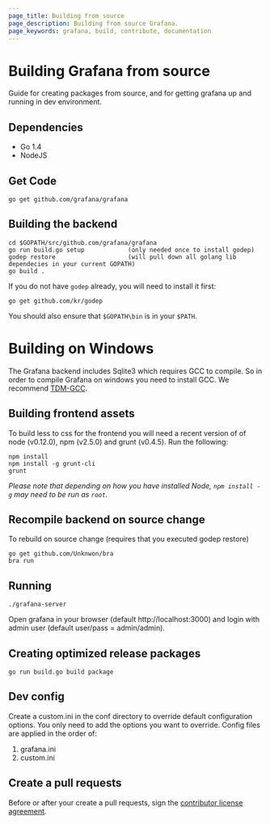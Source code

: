 ```yaml
---
page_title: Building from source
page_description: Building from source Grafana.
page_keywords: grafana, build, contribute, documentation
---
```


# Building Grafana from source

Guide for creating packages from source, and for getting grafana up and running in
dev environment.

## Dependencies

- Go 1.4
- NodeJS

## Get Code

```
go get github.com/grafana/grafana
```

## Building the backend
```
cd $GOPATH/src/github.com/grafana/grafana
go run build.go setup            (only needed once to install godep)
godep restore                    (will pull down all golang lib dependecies in your current GOPATH)
go build .
```

If you do not have `godep`  already, you will need to install it first:
```
go get github.com/kr/godep
```
You should also ensure that `$GOPATH\bin` is in your `$PATH`.
# Building on Windows
The Grafana backend includes Sqlite3 which requires GCC to compile. So in order to compile Grafana on windows you need
to install GCC. We recommend [TDM-GCC](http://tdm-gcc.tdragon.net/download).

## Building frontend assets

To build less to css for the frontend you will need a recent version of of node (v0.12.0),
npm (v2.5.0) and grunt (v0.4.5). Run the following:

```
npm install
npm install -g grunt-cli
grunt
```
_Please note that depending on how you have installed Node, `npm install -g` may need to be run as `root`._
## Recompile backend on source change
To rebuild on source change (requires that you executed godep restore)
```
go get github.com/Unknwon/bra
bra run
```

## Running
```
./grafana-server
```

Open grafana in your browser (default http://localhost:3000) and login with admin user (default user/pass = admin/admin).

## Creating optimized release packages
```
go run build.go build package
```

## Dev config

Create a custom.ini in the conf directory to override default configuration options.
You only need to add the options you want to override. Config files are applied in the order of:

1. grafana.ini
2. custom.ini

## Create a pull requests

Before or after your create a pull requests, sign the [contributor license agreement](/docs/contributing/cla.html).
